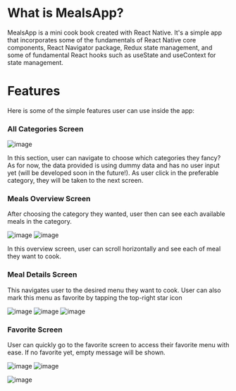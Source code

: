 # What is MealsApp?


MealsApp is a mini cook book created with React Native. It's a simple app that incorporates some of the fundamentals of React Native
core components, React Navigator package, Redux state management, and some of fundamental React hooks such as useState and useContext for state management.












# Features

Here is some of the simple features user can use inside the app:


### All Categories Screen












![image](https://github.com/zizky13/MealsApp/assets/76504639/763d2c8f-9098-445e-9b80-b3c23d4ddc47)











In this section, user can navigate to choose which categories they fancy? As for now, the data provided is using dummy data and has no user input yet (will be developed soon in the future!). As user click in the preferable category, they will be taken to the next screen.


### Meals Overview Screen

After choosing the category they wanted, user then can see each available meals in the category. 











![image](https://github.com/zizky13/MealsApp/assets/76504639/07385d94-eb57-475d-8a91-7fafba270d6f)
![image](https://github.com/zizky13/MealsApp/assets/76504639/0957cd01-fa47-4780-8f02-113ed3895b7b)











In this overview screen, user can scroll horizontally and see each of meal they want to cook.











### Meal Details Screen

This navigates user to the desired menu they want to cook. User can also mark this menu as favorite by tapping the top-right star icon











![image](https://github.com/zizky13/MealsApp/assets/76504639/031f5e7c-2c81-4601-9cd0-9a426e3154db)
![image](https://github.com/zizky13/MealsApp/assets/76504639/4c70bd9b-b700-46e7-92c8-823ba6ffde80)
![image](https://github.com/zizky13/MealsApp/assets/76504639/4a4d7f6e-1ac8-4de1-9434-41fa666ba924)











### Favorite Screen

User can quickly go to the favorite screen to access their favorite menu with ease. If no favorite yet, empty message will be shown.











![image](https://github.com/zizky13/MealsApp/assets/76504639/2ccbb201-5dc3-41c1-adc0-29d34769ec78)
![image](https://github.com/zizky13/MealsApp/assets/76504639/4de17128-e3a4-44ac-bceb-6fb892e1a031)


![image](https://github.com/zizky13/MealsApp/assets/76504639/39a6e4c0-f98c-47a2-ab1e-f2cedbdf35a9)




